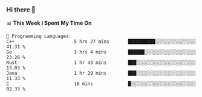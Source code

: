 ### Hi there 👋

<!--
**CrazyCollin/crazycollin** is a ✨ _special_ ✨ repository because its `README.md` (this file) appears on your GitHub profile.

Here are some ideas to get you started:

- 🔭 I’m currently working on ...
- 🌱 I’m currently learning ...
- 👯 I’m looking to collaborate on ...
- 🤔 I’m looking for help with ...
- 💬 Ask me about ...
- 📫 How to reach me: ...
- 😄 Pronouns: ...
- ⚡ Fun fact: ...
-->

<!--START_SECTION:waka-->
📊 **This Week I Spent My Time On** 

```text
💬 Programming Languages: 
C++                      5 hrs 27 mins       ██████████░░░░░░░░░░░░░░░   41.31 % 
Go                       3 hrs 4 mins        ██████░░░░░░░░░░░░░░░░░░░   23.26 % 
Rust                     1 hr 43 mins        ███░░░░░░░░░░░░░░░░░░░░░░   13.03 % 
Java                     1 hr 29 mins        ███░░░░░░░░░░░░░░░░░░░░░░   11.33 % 
C                        18 mins             █░░░░░░░░░░░░░░░░░░░░░░░░   02.33 % 
```


<!--END_SECTION:waka-->
